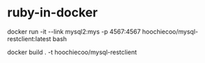 # ruby-in-docker

docker run -it --link mysql2:mys -p 4567:4567 hoochiecoo/mysql-restclient:latest bash

docker build . -t hoochiecoo/mysql-restclient
